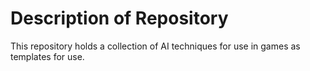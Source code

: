 # Description of Repository

This repository holds a collection of AI techniques for use in games as templates for use.
